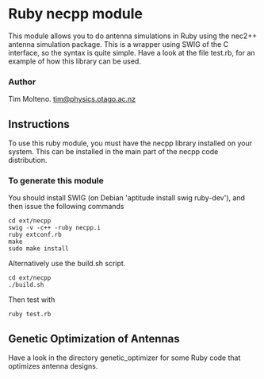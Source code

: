 # Ruby necpp module

This module allows you to do antenna simulations in Ruby using the nec2++ antenna
simulation package. This is a wrapper using SWIG of the C interface, so the syntax
is quite simple. Have a look at the file test.rb, for an example of how this 
library can be used.

### Author

Tim Molteno. tim@physics.otago.ac.nz

## Instructions

To use this ruby module, you must have the necpp library installed on your system. This can
be installed in the main part of the necpp code distribution.

### To generate this module

You should install SWIG (on Debian 'aptitude install swig ruby-dev'), and then
issue the following commands

    cd ext/necpp
    swig -v -c++ -ruby necpp.i
    ruby extconf.rb
    make
    sudo make install

Alternatively use the build.sh script.

    cd ext/necpp
    ./build.sh
      
Then test with 

    ruby test.rb

## Genetic Optimization of Antennas

Have a look in the directory genetic_optimizer for some Ruby code that optimizes antenna designs.
